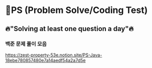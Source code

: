 # 🚩PS (Problem Solve/Coding Test)
## 🔥"Solving at least one question a day"🔥
### 백준 문제 풀이 모음
https://zest-property-53e.notion.site/PS-Java-18ebe780857480e7a14aedf54a2a7d5e
